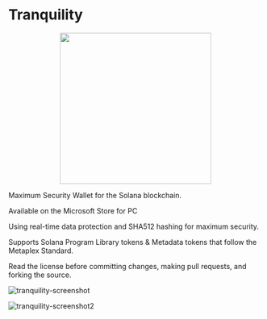 # Tranquility 
<p align="center"> <img src="https://github.com/user-attachments/assets/9b879961-f3b0-402e-9fc8-6c0b549a9b1c" width="300" height="300"> </p>

Maximum Security Wallet for the Solana blockchain.

Available on the Microsoft Store for PC


Using real-time data protection and SHA512 hashing for maximum security.

Supports Solana Program Library tokens & Metadata tokens that follow the Metaplex Standard.


Read the license before committing changes, making pull requests, and forking the source.

![tranquility-screenshot](https://github.com/user-attachments/assets/34d3e07d-d354-4dfc-8c1d-8a4f4f34b5b1)

![tranquility-screenshot2](https://github.com/user-attachments/assets/11c5932f-68b9-411c-8da2-63834041efcc)
